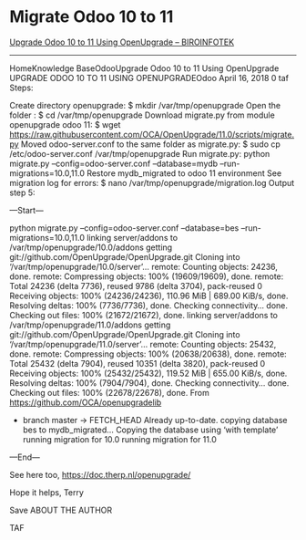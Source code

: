 # Migrate Odoo 10 to 11

[Upgrade Odoo 10 to 11 Using OpenUpgrade – BIROINFOTEK](http://biroinfotek.com/odoo-upgrade-10-to-11-using-openupgrade/)

---

 HomeKnowledge BaseOdooUpgrade Odoo 10 to 11 Using OpenUpgrade
UPGRADE ODOO 10 TO 11 USING OPENUPGRADEOdoo  April 16, 2018  0  taf 
Steps:

Create directory openupgrade: $ mkdir /var/tmp/openupgrade
Open the folder : $ cd /var/tmp/openupgrade
Download migrate.py from module openupgrade odoo 11: $ wget https://raw.githubusercontent.com/OCA/OpenUpgrade/11.0/scripts/migrate.py
Moved odoo-server.conf to the same folder as migrate.py: $ sudo cp /etc/odoo-server.conf /var/tmp/openupgrade
Run migrate.py: python migrate.py –config=odoo-server.conf –database=mydb –run-migrations=10.0,11.0
Restore mydb_migrated to odoo 11 environment
See migration log for errors: $ nano /var/tmp/openupgrade/migration.log
Output step 5:

—Start—

python migrate.py –config=odoo-server.conf –database=bes –run-migrations=10.0,11.0
linking server/addons to /var/tmp/openupgrade/10.0/addons
getting git://github.com/OpenUpgrade/OpenUpgrade.git
Cloning into ‘/var/tmp/openupgrade/10.0/server’…
remote: Counting objects: 24236, done.
remote: Compressing objects: 100% (19609/19609), done.
remote: Total 24236 (delta 7736), reused 9786 (delta 3704), pack-reused 0
Receiving objects: 100% (24236/24236), 110.96 MiB | 689.00 KiB/s, done.
Resolving deltas: 100% (7736/7736), done.
Checking connectivity… done.
Checking out files: 100% (21672/21672), done.
linking server/addons to /var/tmp/openupgrade/11.0/addons
getting git://github.com/OpenUpgrade/OpenUpgrade.git
Cloning into ‘/var/tmp/openupgrade/11.0/server’…
remote: Counting objects: 25432, done.
remote: Compressing objects: 100% (20638/20638), done.
remote: Total 25432 (delta 7904), reused 10351 (delta 3820), pack-reused 0
Receiving objects: 100% (25432/25432), 119.52 MiB | 655.00 KiB/s, done.
Resolving deltas: 100% (7904/7904), done.
Checking connectivity… done.
Checking out files: 100% (22678/22678), done.
From https://github.com/OCA/openupgradelib
* branch master -> FETCH_HEAD
Already up-to-date.
copying database bes to mydb_migrated…
Copying the database using ‘with template’
running migration for 10.0
running migration for 11.0

—End—

See here too, https://doc.therp.nl/openupgrade/

Hope it helps,
Terry


  Save
ABOUT THE AUTHOR

TAF